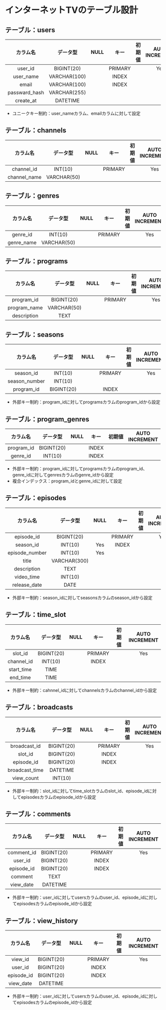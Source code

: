 # インターネットTVのテーブル設計
## テーブル：users
|カラム名|データ型|NULL|キー|初期値|AUTO<br>INCREMENT|
|:--:|:--:|:--:|:--:|:--:|:--:|
|user_id|BIGINT(20)||PRIMARY||Yes|
|user_name|VARCHAR(100)||INDEX||
|email|VARCHAR(100)||INDEX||
|passward_hash|VARCHAR(255)||||
|create_at|DATETIME|||||
* ユニークキー制約：user_nameカラム、emailカラムに対して設定
## テーブル：channels
|カラム名|データ型|NULL|キー|初期値|AUTO<br>INCREMENT|
|:--:|:--:|:--:|:--:|:--:|:--:|
|channel_id|INT(10)||PRIMARY||Yes|
|channel_name|VARCHAR(50)|||||
## テーブル：genres
|カラム名|データ型|NULL|キー|初期値|AUTO<br>INCREMENT|
|:--:|:--:|:--:|:--:|:--:|:--:|
|genre_id|INT(10)||PRIMARY||Yes|
|genre_name|VARCHAR(50)|||||
## テーブル：programs
|カラム名|データ型|NULL|キー|初期値|AUTO<br>INCREMENT|
|:--:|:--:|:--:|:--:|:--:|:--:|
|program_id|BIGINT(20)||PRIMARY||Yes|
|program_name|VARCHAR(50)|||||
|description|TEXT|||||
## テーブル：seasons
|カラム名|データ型|NULL|キー|初期値|AUTO<br>INCREMENT|
|:--:|:--:|:--:|:--:|:--:|:--:|
|season_id|INT(10)||PRIMARY||Yes|
|season_number|INT(10)|||||
|program_id|BIGINT(20)||INDEX|||
* 外部キー制約：program_idに対してprogramsカラムのprogram_idから設定
## テーブル：program_genres
|カラム名|データ型|NULL|キー|初期値|AUTO<br>INCREMENT|
|:--:|:--:|:--:|:--:|:--:|:--:|
|program_id|BIGINT(20)||INDEX|||
|genre_id|INT(10)||INDEX|||
* 外部キー制約：program_idに対してprogramsカラムのprogram_id、genre_idに対してgenresカラムのgenre_idから設定
* 複合インデックス：program_idとgenre_idに対して設定
## テーブル：episodes
|カラム名|データ型|NULL|キー|初期値|AUTO<br>INCREMENT|
|:--:|:--:|:--:|:--:|:--:|:--:|
|episode_id|BIGINT(20)||PRIMARY||Yes|
|season_id|INT(10)|Yes|INDEX|||
|episode_number|INT(10)|Yes||||
|title|VARCHAR(300)|||||
|description|TEXT|||||
|video_time|INT(10)|||||
|release_date|DATE|||||
* 外部キー制約：season_idに対してseasonsカラムのseason_idから設定
## テーブル：time_slot
|カラム名|データ型|NULL|キー|初期値|AUTO<br>INCREMENT|
|:--:|:--:|:--:|:--:|:--:|:--:|
|slot_id|BIGINT(20)||PRIMARY||Yes|
|channel_id|INT(10)||INDEX|||
|start_time|TIME|||||
|end_time|TIME|||||
* 外部キー制約：cahnnel_idに対してchannelsカラムのchannel_idから設定
## テーブル：broadcasts
|カラム名|データ型|NULL|キー|初期値|AUTO<br>INCREMENT|
|:--:|:--:|:--:|:--:|:--:|:--:|
|broadcast_id|BIGINT(20)||PRIMARY||Yes|
|slot_id|BIGINT(20)||INDEX|||
|episode_id|BIGINT(20)||INDEX|||
|broadcast_time|DATETIME|||||
|view_count|INT(10)|||||
* 外部キー制約：slot_idに対してtime_slotカラムのslot_id、episode_idに対してepisodesカラムのepisode_idから設定
## テーブル：comments
|カラム名|データ型|NULL|キー|初期値|AUTO<br>INCREMENT|
|:--:|:--:|:--:|:--:|:--:|:--:|
|comment_id|BIGINT(20)||PRIMARY||Yes|
|user_id|BIGINT(20)||INDEX|||
|episode_id|BIGINT(20)||INDEX|||
|comment|TEXT|||||
|view_date|DATETIME|||||
* 外部キー制約：user_idに対してusersカラムのuser_id、episode_idに対してepisodesカラムのepisode_idから設定
## テーブル：view_history
|カラム名|データ型|NULL|キー|初期値|AUTO<br>INCREMENT|
|:--:|:--:|:--:|:--:|:--:|:--:|
|view_id|BIGINT(20)||PRIMARY||Yes|
|user_id|BIGINT(20)||INDEX|||
|episode_id|BIGINT(20)||INDEX|||
|view_date|DATETIME|||||
* 外部キー制約：user_idに対してusersカラムのuser_id、episode_idに対してepisodesカラムのepisode_idから設定
